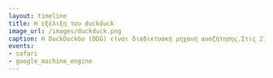 ```yaml
---
layout: timeline 
title: Η εξέλιξη του duckduck
image_url: /images/duckduck.png
caption: Η DuckDuckGo (DDG) είναι διαδικτυακή μηχανή αναζήτησης.Στις 21 Μαΐου του 2014, το DuckDuckGo εξέδωσε μια επανασχεδιασμένη έκδοση που επικεντρώθηκε σε πιο έξυπνες απαντήσεις και σε μια πιο εκλεπτυσμένη εμφάνιση. Η νέα έκδοση πρόσθεσε βασικές λειτουργίες όπως εικόνες, τοπική αναζήτηση, αυτόματη συμπλήρωση προτάσεων και πολλά άλλα. Στις 18 Σεπτεμβρίου του 2014, η Apple συμπεριέλαβε το DuckDuckGo στο πρόγραμμα περιήγησης Safari ως προαιρετική μηχανή αναζήτησης. Στις 10 Νοεμβρίου του 2014, το Mozilla πρόσθεσε το DuckDuckGo ως επιλογή αναζήτησης στο Firefox 33.1.
events:
- safari
- google_machine_engine
---
```

